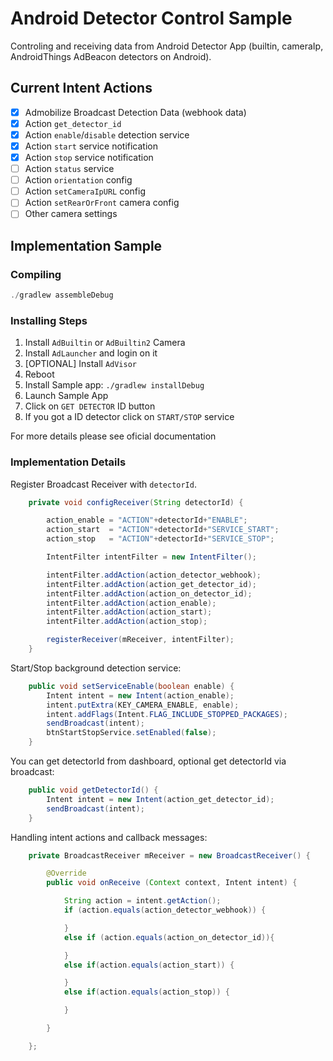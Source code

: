 # Android Detector Control Sample

Controling and receiving data from Android Detector App (builtin, cameraIp, AndroidThings AdBeacon detectors on Android).

## Current Intent Actions

- [X] Admobilize Broadcast Detection Data (webhook data)
- [X] Action `get_detector_id`
- [X] Action `enable`/`disable` detection service
- [X] Action `start` service notification
- [X] Action `stop`  service notification
- [ ] Action `status` service
- [ ] Action `orientation` config
- [ ] Action `setCameraIpURL` config
- [ ] Action `setRearOrFront` camera config
- [ ] Other camera settings

## Implementation Sample

### Compiling

```javascript
./gradlew assembleDebug
```

### Installing Steps

1. Install `AdBuiltin` or `AdBuiltin2` Camera
2. Install `AdLauncher` and login on it
3. [OPTIONAL] Install `AdVisor`
4. Reboot
5. Install Sample app: `./gradlew installDebug`
6. Launch Sample App
7. Click on `GET DETECTOR` ID button
8. If you got a ID detector click on `START/STOP` service

For more details please see oficial documentation

### Implementation Details

Register Broadcast Receiver with `detectorId`.

``` java
    private void configReceiver(String detectorId) {

        action_enable = "ACTION"+detectorId+"ENABLE";
        action_start  = "ACTION"+detectorId+"SERVICE_START";
        action_stop   = "ACTION"+detectorId+"SERVICE_STOP";

        IntentFilter intentFilter = new IntentFilter();

        intentFilter.addAction(action_detector_webhook);
        intentFilter.addAction(action_get_detector_id);
        intentFilter.addAction(action_on_detector_id);
        intentFilter.addAction(action_enable);
        intentFilter.addAction(action_start);
        intentFilter.addAction(action_stop);

        registerReceiver(mReceiver, intentFilter);
    }
```

Start/Stop background detection service:

``` java
    public void setServiceEnable(boolean enable) {
        Intent intent = new Intent(action_enable);
        intent.putExtra(KEY_CAMERA_ENABLE, enable);
        intent.addFlags(Intent.FLAG_INCLUDE_STOPPED_PACKAGES);
        sendBroadcast(intent);
        btnStartStopService.setEnabled(false);
    }
```

You can get detectorId from dashboard, optional get detectorId via broadcast:

``` java
    public void getDetectorId() {
        Intent intent = new Intent(action_get_detector_id);
        sendBroadcast(intent);
    }
```

Handling intent actions and callback messages:


``` java
    private BroadcastReceiver mReceiver = new BroadcastReceiver() {

        @Override
        public void onReceive (Context context, Intent intent) {

            String action = intent.getAction();
            if (action.equals(action_detector_webhook)) {

            }
            else if (action.equals(action_on_detector_id)){

            }
            else if(action.equals(action_start)) {

            }
            else if(action.equals(action_stop)) {

            }

        }

    };
```


